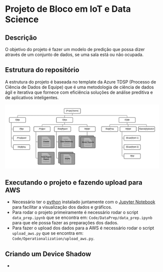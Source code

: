 # Projeto de Bloco em IoT e Data Science

## Descrição
O objetivo do projeto é fazer um modelo de predição que possa dizer através de um conjunto de dados, se uma sala está ou não ocupada.

## Estrutura do repositório
A estrutura do projeto é baseada no template da Azure TDSP (Processo de Ciência de Dados de Equipe) que é uma metodologia de ciência de dados ágil e iterativa que fornece com eficiência soluções de análise preditiva e de aplicativos inteligentes.

![Estrutura do repositório](project_structure.png)

## Executando o projeto e fazendo upload para AWS
* Necessário ter o [python](https://www.python.org/downloads/) instalado juntamente com o [Jupyter Notebook](https://docs.jupyter.org/en/latest/install.html) para facilitar a visualização dos dados e gráficos.
* Para rodar o projeto primeiramente é necessário rodar o script `data_prep.ipynb` que se encontra em: `Code/DataPrep/data_prep.ipynb` para que ele possa fazer as preparações dos dados.
* Para fazer o upload dos dados para a AWS é necessário rodar o script `upload_aws.py` que se encontra em: `Code/Operationalization/upload_aws.py`.

## Criando um Device Shadow
*

